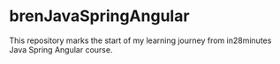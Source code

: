 # brenJavaSpringAngular
This repository marks the start of my learning journey from in28minutes Java Spring Angular course.
